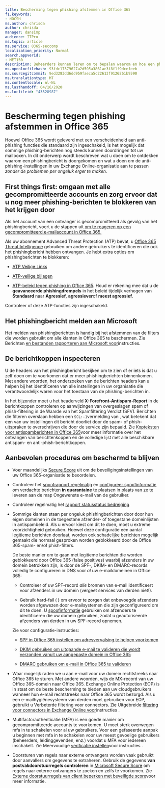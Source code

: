 ```yaml
---
title: Bescherming tegen phishing afstemmen in Office 365
f1.keywords:
- NOCSH
ms.author: chrisda
author: chrisda
manager: dansimp
audience: ITPro
ms.topic: article
ms.service: O365-seccomp
localization_priority: Normal
search.appverid:
- MET150
description: Beheerders kunnen leren om te bepalen waarom en hoe een phishing-bericht is doorgedrongen en wat ze moeten doen om meer phishingberichten in de toekomst te voorkomen.
ms.openlocfilehash: 93fdc17379627a2d595a3861ae3f8f1f9dcefeeb
ms.sourcegitcommit: 9ed3283dd6dd959faeca5c22613f9126261b9590
ms.translationtype: MT
ms.contentlocale: nl-NL
ms.lasthandoff: 04/16/2020
ms.locfileid: "43528987"
---
```

# <a name="tune-anti-phishing-protection-in-office-365"></a>Bescherming tegen phishing afstemmen in Office 365

Hoewel Office 365 wordt geleverd met een verscheidenheid aan anti-phishing functies die standaard zijn ingeschakeld, is het mogelijk dat sommige phishing-berichten nog steeds kunnen doordringen tot uw mailboxen. In dit onderwerp wordt beschreven wat u doen om te ontdekken waarom een phishingbericht is doorgekomen en wat u doen om de anti-phishing-instellingen in uw Exchange Online-organisatie aan te passen _zonder de problemen per ongeluk erger te maken._

## <a name="first-things-first-deal-with-any-compromised-accounts-and-make-sure-you-block-any-more-phishing-messages-from-getting-through"></a>First things first: omgaan met alle gecompromitteerde accounts en zorg ervoor dat u nog meer phishing-berichten te blokkeren van het krijgen door

Als het account van een ontvanger is gecompromitteerd als gevolg van het phishingbericht, voert u de stappen uit [om te reageren op een gecompromitteerd e-mailaccount in Office 365.](responding-to-a-compromised-email-account.md)

Als uw abonnement Advanced Threat Protection (ATP) bevat, u [Office 365 Threat Intelligence](office-365-ti.md) gebruiken om andere gebruikers te identificeren die ook het phishingbericht hebben ontvangen. Je hebt extra opties om phishingberichten te blokkeren:

- [ATP Veilige Links](set-up-atp-safe-links-policies.md)

- [ATP-veilige bijlagen](set-up-atp-safe-attachments-policies.md)

- [ATP-beleid tegen phishing in Office 365](configure-atp-anti-phishing-policies.md). Houd er rekening mee dat u de **geavanceerde phishingdrempels** in het beleid tijdelijk verhogen van **Standaard** naar **Agressief,** **agressiever**of **meest agressief**.

Controleer of deze ATP-functies zijn ingeschakeld.

## <a name="report-the-phishing-message-to-microsoft"></a>Het phishingbericht melden aan Microsoft

Het melden van phishingberichten is handig bij het afstemmen van de filters die worden gebruikt om alle klanten in Office 365 te beschermen. Zie Berichten [en bestanden rapporteren aan Microsoft voor](report-junk-email-messages-to-microsoft.md)instructies.

## <a name="inspect-the-message-headers"></a>De berichtkoppen inspecteren

U de headers van het phishingbericht bekijken om te zien of er iets is dat u zelf doen om te voorkomen dat er meer phishingberichten binnenkomen. Met andere woorden, het onderzoeken van de berichten headers kan u helpen bij het identificeren van alle instellingen in uw organisatie die verantwoordelijk waren voor het toestaan van de phishing-berichten in.

In het bijzonder moet u het headerveld **X-Forefront-Antispam-Report** in de berichtkoppen controleren op aanwijzingen van overgeslagen spam of phish-filtering in de Waarde van het Spamfiltering Verdict (SFV). Berichten die filteren overslaan hebben een `SCL:-1`vermelding van , wat betekent dat een van uw instellingen dit bericht doorliet door de spam- of phish-uitspraken te overschrijven die door de service zijn bepaald. Zie [Kopteksten voor antispamberichten in Office 365](anti-spam-message-headers.md)voor meer informatie over het ontvangen van berichtenkoppen en de volledige lijst met alle beschikbare antispam- en anti-phish-berichtkoppen.

## <a name="best-practices-to-stay-protected"></a>Aanbevolen procedures om beschermd te blijven

- Voer maandelijks [Secure Score](../mtp/microsoft-secure-score.md) uit om de beveiligingsinstellingen van uw Office 365-organisatie te beoordelen.

- Controleer het [spoofrapport regelmatig](learn-about-spoof-intelligence.md) en [configureer spoofinformatie](set-up-anti-phishing-policies.md#spoof-settings) om verdachte berichten **in quarantaine** te plaatsen in plaats van ze te leveren aan de map Ongewenste e-mail van de gebruiker.

- Controleer regelmatig het [rapport statusstatus bedreiging](view-reports-for-atp.md#threat-protection-status-report).

- Sommige klanten staan per ongeluk phishingberichten door door hun eigen domeinen in de toegestane afzender- of toegestane domeinlijsten in antispambeleid. Als u ervoor kiest om dit te doen, moet u extreme voorzichtigheid gebruiken. Hoewel deze configuratie een aantal legitieme berichten doorlaat, worden ook schadelijke berichten mogelijk gemaakt die normaal gesproken worden geblokkeerd door de Office 365-spam- en/of phish-filters.

  De beste manier om te gaan met legitieme berichten die worden geblokkeerd door Office 365 (false positives) waarbij afzenders in uw domein betrokken zijn, is door de SPF-, DKIM- en DMARC-records volledig te configureren in DNS voor _al_ uw e-maildomeinen in Office 365:

  - Controleer of uw SPF-record _alle_ bronnen van e-mail identificeert voor afzenders in uw domein (vergeet services van derden niet!).

  - Gebruik hard\-fail ( ) om ervoor te zorgen dat onbevoegde afzenders worden afgewezen door e-mailsystemen die zijn geconfigureerd om dit te doen. U [spoofinformatie](learn-about-spoof-intelligence.md) gebruiken om afzenders te identificeren die uw domein gebruiken, zodat u geautoriseerde afzenders van derden in uw SPF-record opnemen.

  Zie voor configuratie-instructies:
  
  - [SPF in Office 365 instellen om adresvervalsing te helpen voorkomen](set-up-spf-in-office-365-to-help-prevent-spoofing.md) 

  - [DKIM gebruiken om uitgaande e-mail te valideren die wordt verzonden vanuit uw aangepaste domein in Office 365](use-dkim-to-validate-outbound-email.md)

  - [DMARC gebruiken om e-mail in Office 365 te valideren](use-dmarc-to-validate-email.md)

- Waar mogelijk raden we u aan e-mail voor uw domein rechtstreeks naar Office 365 te sturen. Met andere woorden, wijs de MX-record van uw Office 365-domein naar Office 365. Exchange Online Protection (EOP) is in staat om de beste bescherming te bieden aan uw cloudgebruikers wanneer hun e-mail rechtstreeks naar Office 365 wordt bezorgd. Als u een e-mailhygiënesysteem van derden moet gebruiken voor EOP, gebruikt u Verbeterde filtering voor connectors. Zie Uitgebreide [filtering voor connectors in Exchange Online voor](https://docs.microsoft.com/Exchange/mail-flow-best-practices/use-connectors-to-configure-mail-flow/enhanced-filtering-for-connectors)instructies .

- Multifactorauthenticatie (MFA) is een goede manier om gecompromitteerde accounts te voorkomen. U moet sterk overwegen mfa in te schakelen voor al uw gebruikers. Voor een gefaseerde aanpak u beginnen met mfa in te schakelen voor uw meest gevoelige gebruikers (beheerders, leidinggevenden, enz.) voordat u MFA voor iedereen inschakelt. Zie Meervoudige [verificatie instellen](../../admin/security-and-compliance/set-up-multi-factor-authentication.md)voor instructies .

- Doorsturen van regels naar externe ontvangers worden vaak gebruikt door aanvallers om gegevens te extraheren. Gebruik de gegevens **van postvakdoorstuurregels controleren** in [Microsoft Secure Score](../mtp/microsoft-secure-score.md) om regels naar externe ontvangers te zoeken en zelfs te voorkomen. Zie [Externe doorstuurregels van client beperken met beveiligde score](https://blogs.technet.microsoft.com/office365security/mitigating-client-external-forwarding-rules-with-secure-score/)voor meer informatie.
